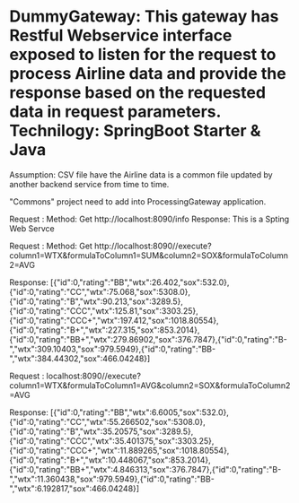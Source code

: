 # DummyGateway: This gateway has Restful Webservice interface exposed to listen for the request to process Airline data and provide the response based on the requested data in request parameters. Technilogy: SpringBoot Starter & Java

Assumption: CSV file have the Airline data is a common file updated by another backend service from time to time.

"Commons" project need to add into ProcessingGateway application.

Request : Method: Get http://localhost:8090/info Response: This is a Spting Web Servce

Request : Method: Get http://localhost:8090//execute?column1=WTX&formulaToColumn1=SUM&column2=SOX&formulaToColumn2=AVG

Response: [{"id":0,"rating":"BB","wtx":26.402,"sox":532.0},{"id":0,"rating":"CC","wtx":75.068,"sox":5308.0},{"id":0,"rating":"B","wtx":90.213,"sox":3289.5},{"id":0,"rating":"CCC","wtx":125.81,"sox":3303.25},{"id":0,"rating":"CCC+","wtx":197.412,"sox":1018.80554},{"id":0,"rating":"B+","wtx":227.315,"sox":853.2014},{"id":0,"rating":"BB+","wtx":279.86902,"sox":376.7847},{"id":0,"rating":"B-","wtx":309.10403,"sox":979.5949},{"id":0,"rating":"BB-","wtx":384.44302,"sox":466.04248}]

Request : localhost:8090//execute?column1=WTX&formulaToColumn1=AVG&column2=SOX&formulaToColumn2=AVG 

Response: [{"id":0,"rating":"BB","wtx":6.6005,"sox":532.0},{"id":0,"rating":"CC","wtx":55.266502,"sox":5308.0},{"id":0,"rating":"B","wtx":35.20575,"sox":3289.5},{"id":0,"rating":"CCC","wtx":35.401375,"sox":3303.25},{"id":0,"rating":"CCC+","wtx":11.889265,"sox":1018.80554},{"id":0,"rating":"B+","wtx":10.448067,"sox":853.2014},{"id":0,"rating":"BB+","wtx":4.846313,"sox":376.7847},{"id":0,"rating":"B-","wtx":11.360438,"sox":979.5949},{"id":0,"rating":"BB-","wtx":6.192817,"sox":466.04248}]
